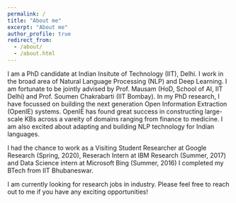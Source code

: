 ```yaml
---
permalink: /
title: "About me"
excerpt: "About me"
author_profile: true
redirect_from: 
  - /about/
  - /about.html
---
```


I am a PhD candidate at Indian Insitute of Technology (IIT), Delhi. 
I work in the broad area of Natural Language Processing (NLP) and Deep Learning.
I am fortunate to be jointly advised by Prof. Mausam (HoD, School of AI, IIT Delhi) and Prof. Soumen Chakrabarti (IIT Bombay). 
In my PhD research, I have focussed on building the next generation Open Information Extraction (OpenIE) systems. 
OpenIE has found great success in constructing large-scale KBs across a vareity of domains ranging from finance to medicine. 
I am also excited about adapting and building NLP technology for Indian languages.

I had the chance to work as a Visiting Student Researcher at Google Research (Spring, 2020), Reserach Intern at IBM Research (Summer, 2017) and Data Science intern at Microsoft Bing (Summer, 2016)
I completed my BTech from IIT Bhubaneswar.

I am currently looking for research jobs in industry. 
Please feel free to reach out to me if you have any exciting opportunities!
